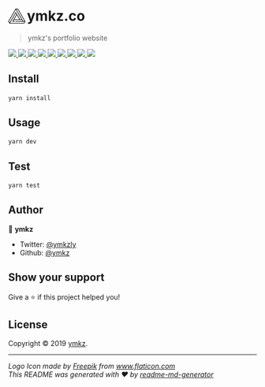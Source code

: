 <div>
  <img align="left" src="public/icon.svg" width="38px">
  <h1>ymkz.co</h1>
</div>

> ymkz's portfolio website

<p>
  <a href="https://github.com/ymkz/ymkz.co" target="_blank" rel="noopener noreferrer">
    <img src="https://flat.badgen.net/github/checks/ymkz/ymkz.co?icon=github" />
  </a>
  <a href="https://app.dependabot.com/accounts/ymkz/repos/172352878" target="_blank" rel="noopener noreferrer">
    <img src="https://flat.badgen.net/badge/deps/dependabot/0366d6?icon=dependabot" />
  </a>
  <a href="https://github.com/Microsoft/TypeScript" target="_blank" rel="noopener noreferrer">
    <img src="https://flat.badgen.net/badge/language/TypeScript/017acd?icon=typescript" />
  </a>
  <a href="https://zeit.co/ymkz/ymkz.co" target="_blank" rel="noopener noreferrer">
    <img src="https://flat.badgen.net/badge/hosting/now/000000?icon=now" />
  </a>
  <a href="https://eslint.org" target="_blank" rel="noopener noreferrer">
    <img src="https://flat.badgen.net/badge/linter/eslint/4b32c3" />
  </a>
  <a href="https://stylelint.io" target="_blank" rel="noopener noreferrer">
    <img src="https://flat.badgen.net/badge/linter/stylelint/263238" />
  </a>
  <a href="https://prettier.io" target="_blank" rel="noopener noreferrer">
    <img src="https://flat.badgen.net/badge/formatter/prettier/ff69b4" />
  </a>
  <a href="https://emotion.sh" target="_blank" rel="noopener noreferrer">
    <img src="https://flat.badgen.net/badge/styling/emotion/d36ac2" />
  </a>
  <!-- <a href="https://jestjs.io" target="_blank" rel="noopener noreferrer">
    <img src="https://flat.badgen.net/badge/unit%20testing/jest/99424f" />
  </a>
  <a href="https://percy.io/ymkz/ymkz.co" target="_blank" rel="noopener noreferrer">
    <img src="https://flat.badgen.net/badge/visual%20testing/percy/9e66bf" />
  </a>
  <a href="https://percy.io/ymkz/ymkz.co" target="_blank" rel="noopener noreferrer">
    <img src="https://flat.badgen.net/badge/_/chrome/ffd600?icon=chrome&label" />
  </a>
  <a href="https://percy.io/ymkz/ymkz.co" target="_blank" rel="noopener noreferrer">
    <img src="https://flat.badgen.net/badge/_/firefox/ff5722/?icon=firefox&label" />
  </a> -->
  <a href="https://twitter.com/ymkzly" target="_blank" rel="noopener noreferrer">
    <img src="https://flat.badgen.net/twitter/follow/ymkzly?icon=twitter" />
  </a>
</p>

## Install

```sh
yarn install
```

## Usage

```sh
yarn dev
```

## Test

```sh
yarn test
```

## Author

👤 **ymkz**

- Twitter: [@ymkzly](https://twitter.com/ymkzly)
- Github: [@ymkz](https://github.com/ymkz)

## Show your support

Give a ⭐️ if this project helped you!

## License

Copyright © 2019 [ymkz](https://github.com/ymkz).

---

_Logo Icon made by [Freepik](https://www.flaticon.com/authors/freepik) from www.flaticon.com_  
_This README was generated with ❤️ by [readme-md-generator](https://github.com/kefranabg/readme-md-generator)_
